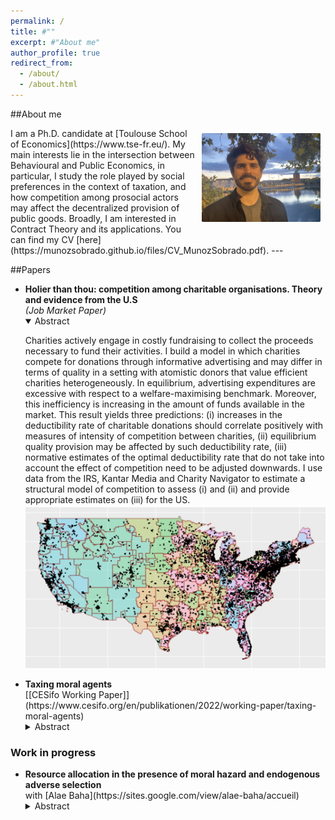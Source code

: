 ```yaml
---
permalink: /
title: #""
excerpt: #"About me"
author_profile: true
redirect_from: 
  - /about/
  - /about.html
---
```

##About me

<img align="right" src="/images/IMG_5270.jpg" alt="Photo" style="width: 190px; border-radius: 10px; padding: 8px 8px 8px 8px"/>
I am a Ph.D. candidate at [Toulouse School of Economics](https://www.tse-fr.eu/). My main interests lie in the intersection between Behavioural and Public Economics, in particular, I study the role played by social preferences in the context of taxation, and how competition among prosocial actors may affect the decentralized provision of public goods. Broadly, I am interested in Contract Theory and its applications. You can find my CV [here](https://munozsobrado.github.io/files/CV_MunozSobrado.pdf).
---

##Papers

<ul>
  <li>
    <b> Holier than thou: competition among charitable organisations. Theory and evidence from the U.S</b> <br />
    <i>(Job Market Paper)</i> 
    <details open> <summary> Abstract </summary>
    <p>
Charities actively engage in costly fundraising to collect the proceeds necessary to fund their activities. I build a model in which charities compete for donations through informative advertising and may differ in terms of quality in a setting with atomistic donors that value efficient charities heterogeneously. In equilibrium, advertising expenditures are excessive with respect to a welfare-maximising benchmark. Moreover, this inefficiency is increasing in the amount of funds available in the market. This result yields three predictions: (i) increases in the deductibility rate of charitable donations should correlate positively with measures of intensity of competition between charities, (ii) equilibrium quality provision may be affected by such deductibility rate, (iii) normative estimates of the optimal deductibility rate that do not take into account the effect of competition need to be adjusted downwards. I use data from the IRS, Kantar Media and Charity Navigator to estimate a structural model of competition to assess (i) and (ii) and provide appropriate estimates on (iii) for the US.
<img src="/images/DMAs.png" style="width:500px;"/>
</p>
    </details>
  </li>

  <li>
    <b> Taxing moral agents </b> <br />
[[CESifo Working Paper]](https://www.cesifo.org/en/publikationen/2022/working-paper/taxing-moral-agents)
    <details> <summary> Abstract </summary>
    <p>
Experimental and empirical findings suggest that non-pecuniary motivations play a significant role as determinants of taxpayers’ decisions to comply with the tax authority and shape their perceptions and assessment of the tax code. By contrast, the canonical optimal income taxation model focuses on material sanctions as the primary motive for compliance. This paper shows how taxpayers equipped with evolutionary Kantian preferences can account for both these non-pecuniary and material motivations. It builds a general model of income taxation in the presence of a public good, which agents value morally, and solves for the optimal linear and non-linear taxation problems.
<img src="/images/laffer.png" style="width:500px;"/>
    </p>
    </details>
  </li>
</ul>

### Work in progress

<ul>
  <li>
    <b> Resource allocation in the presence of moral hazard and endogenous adverse selection </b> <br />
with [Alae Baha](https://sites.google.com/view/alae-baha/accueil)
    <details> <summary> Abstract </summary>
    <p>
A principal wants to develop a new product by delegating its production to an agent. Production is dichotomic and stochastic. The agent allocates resources between a task that yields direct production and a task that increases his productivity. Increasing productivity makes effort more costly. We show that when the resource allocation is non-observable, the agent's final productivity in the contract proposed by the principal is lower than the optimal one. In this setting, raising bonuses encourages both effort and increases in productivity, as a result, compared to a benchmark in which the allocation is observable, the principal has incentives to reduce the bonus due to the agent being less productive and incentives to increase the bonus to encourage him to increase his productivity. The main result of our paper shows that, when both the initial productivity and the cost of increasing productivity are small, this leads to higher bonuses than the full observability benchmark.
![](/images/dota1r.jpg)
    </p>
    </details>
  </li>
</ul>

